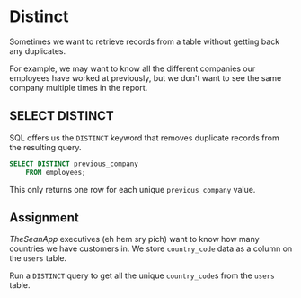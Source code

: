 # Distinct

Sometimes we want to retrieve records from a table without getting back any duplicates.

For example, we may want to know all the different companies our employees have worked at previously, but we don't want to see the same company multiple times in the report.

## SELECT DISTINCT

SQL offers us the `DISTINCT` keyword that removes duplicate records from the resulting query.

```SQL
SELECT DISTINCT previous_company
    FROM employees;
```

This only returns one row for each unique `previous_company` value.

## Assignment

*TheSeanApp* executives (eh hem sry pich) want to know how many countries we have customers in. We store `country_code` data as a column on the `users` table.

Run a `DISTINCT` query to get all the unique `country_code`s from the `users` table.
